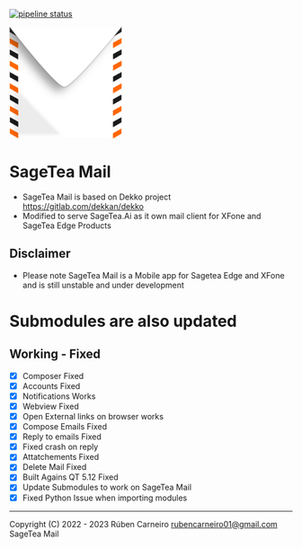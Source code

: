 [![pipeline status](https://gitlab.sagetea.ai/xfone/sagemail/sagetea-mail/badges/dev/pipeline.svg)](https://gitlab.sagetea.ai/xfone/sagemail/sagetea-mail/commits/dev)

<img width="200px" src="SageteaMail/app/assets/icons/dekko/sageteamail.png" />

# SageTea Mail

- SageTea Mail is based on Dekko project https://gitlab.com/dekkan/dekko
- Modified to serve SageTea.Ai as it own mail client for XFone and SageTea Edge Products

## Disclaimer
- Please note SageTea Mail is a Mobile app for Sagetea Edge and XFone and is still unstable and under development

# Submodules are also updated

Working - Fixed
----------------

- [X] Composer Fixed
- [X] Accounts Fixed
- [X] Notifications Works
- [X] Webview Fixed
- [X] Open External links on browser works
- [X] Compose Emails Fixed
- [X] Reply to emails Fixed
- [X] Fixed crash on reply
- [X] Attatchements Fixed
- [X] Delete Mail Fixed
- [X] Built Agains QT 5.12 Fixed
- [X] Update Submodules to work on SageTea Mail
- [X] Fixed Python Issue when importing modules

_____________________________________
Copyright (C) 2022 - 2023 Rúben Carneiro <rubencarneiro01@gmail.com> SageTea Mail
